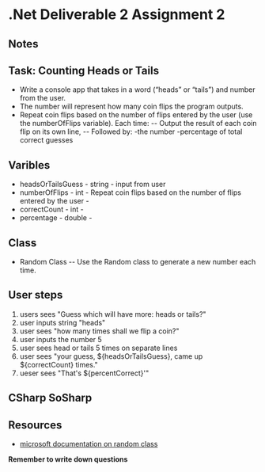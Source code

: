 ﻿# .Net Deliverable 2 Assignment 2

## Notes

## Task: Counting Heads or Tails
- Write a console app that takes in a word (“heads” or “tails”) and number from the user.
- The number will represent how many coin flips the program outputs.
- Repeat coin flips based on the number of flips entered by the user (use the numberOfFlips​ variable). Each time:
-- Output the result of each coin flip on its own line,
 -- Followed by:
        -the number
        -percentage of total correct guesses

## Varibles
- headsOrTailsGuess - string - input from user 
- numberOfFlips - int - Repeat coin flips based on the number of flips entered by the user - 
- correctCount - int -
- percentage - double - 

## Class
- Random Class
--  Use the R​andom ​class to generate a new number each time.


## User steps
1. users sees "Guess which will have more: heads or tails?"
2. user inputs string "heads"
3. user sees "how many times shall we flip a coin?"
4. user inputs the number 5
5. user sees head or tails 5 times on separate lines 
6. user sees "your guess, ${headsOrTailsGuess}, came up ${correctCount} times."
7. ueser sees "That's ${percentCorrect}'"

## CSharp SoSharp

## Resources
- [microsoft documentation on random class](https://docs.microsoft.com/en-us/dotnet/api/system.random?view=netcore-3.1)

**Remember to write down questions**


